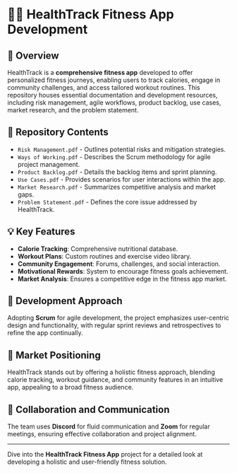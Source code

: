 # 🏋️‍♀️ HealthTrack Fitness App Development

## 🌟 Overview
HealthTrack is a **comprehensive fitness app** developed to offer personalized fitness journeys, enabling users to track calories, engage in community challenges, and access tailored workout routines. This repository houses essential documentation and development resources, including risk management, agile workflows, product backlog, use cases, market research, and the problem statement.

## 📁 Repository Contents
- `Risk Management.pdf` - Outlines potential risks and mitigation strategies.
- `Ways of Working.pdf` - Describes the Scrum methodology for agile project management.
- `Product Backlog.pdf` - Details the backlog items and sprint planning.
- `Use Cases.pdf` - Provides scenarios for user interactions within the app.
- `Market Research.pdf` - Summarizes competitive analysis and market gaps.
- `Problem Statement.pdf` - Defines the core issue addressed by HealthTrack.

## 💡 Key Features
- **Calorie Tracking**: Comprehensive nutritional database.
- **Workout Plans**: Custom routines and exercise video library.
- **Community Engagement**: Forums, challenges, and social interaction.
- **Motivational Rewards**: System to encourage fitness goals achievement.
- **Market Analysis**: Ensures a competitive edge in the fitness app market.

## 🚀 Development Approach
Adopting **Scrum** for agile development, the project emphasizes user-centric design and functionality, with regular sprint reviews and retrospectives to refine the app continually.

## 🎯 Market Positioning
HealthTrack stands out by offering a holistic fitness approach, blending calorie tracking, workout guidance, and community features in an intuitive app, appealing to a broad fitness audience.

## 🤝 Collaboration and Communication
The team uses **Discord** for fluid communication and **Zoom** for regular meetings, ensuring effective collaboration and project alignment.



---

Dive into the **HealthTrack Fitness App** project for a detailed look at developing a holistic and user-friendly fitness solution.
